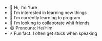 - 👋 Hi, I’m Yure
- 👀 I’m interested in learning new things
- 🌱 I’m currently learning to program
- 💞️ I’m looking to collaborate whit friends
- 😄 Pronouns: He/Him
- ⚡ Fun fact: I often get stuck when speaking

<!---
ImYure/ImYure is a ✨ special ✨ repository because its `README.md` (this file) appears on your GitHub profile.
You can click the Preview link to take a look at your changes.
--->
